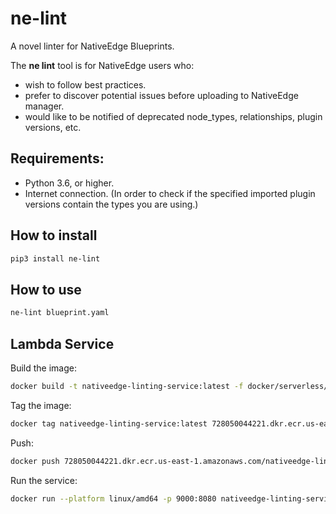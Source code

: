 # ne-lint

A novel linter for NativeEdge Blueprints.

The **ne lint** tool is for NativeEdge users who:

- wish to follow best practices.
- prefer to discover potential issues before uploading to NativeEdge manager.
- would like to be notified of deprecated node_types, relationships, plugin versions, etc.


## Requirements:

 - Python 3.6, or higher.
 - Internet connection. (In order to check if the specified imported plugin versions contain the types you are using.)


## How to install

```bash
pip3 install ne-lint
```


## How to use

```bash
ne-lint blueprint.yaml
```

## Lambda Service

Build the image:

```bash
docker build -t nativeedge-linting-service:latest -f docker/serverless/Dockerfile .
```

Tag the image:

```bash
docker tag nativeedge-linting-service:latest 728050044221.dkr.ecr.us-east-1.amazonaws.com/nativeedge-linting-service:latest
```

Push:
```bash
docker push 728050044221.dkr.ecr.us-east-1.amazonaws.com/nativeedge-linting-service:latest
```

Run the service:
```bash
docker run --platform linux/amd64 -p 9000:8080 nativeedge-linting-service:latest
```
